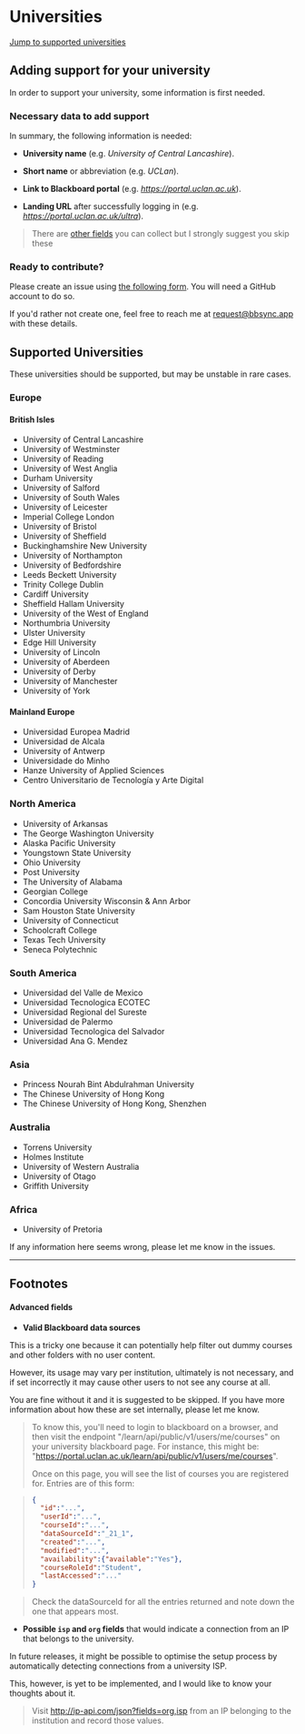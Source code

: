 # Universities

[Jump to supported universities](#supported-universities)



## Adding support for your university

In order to support your university, some information is first needed.



### Necessary data to add support

In summary, the following information is needed:

- **University name** (e.g. *University of Central Lancashire*).
- **Short name** or abbreviation (e.g. *UCLan*).

- **Link to Blackboard portal** (e.g. *https://portal.uclan.ac.uk*).
- **Landing URL** after successfully logging in (e.g. *https://portal.uclan.ac.uk/ultra*).



> There are [other fields](#advanced-fields) you can collect but I strongly suggest you skip these



### Ready to contribute?

Please create an issue using [the following form][support-issue]. You will need a GitHub account to do so.

If you'd rather not create one, feel free to reach me at request@bbsync.app with these details.


## Supported Universities

These universities should be supported, but may be unstable in rare cases.

### Europe

#### British Isles

- University of Central Lancashire
- University of Westminster
- University of Reading
- University of West Anglia
- Durham University
- University of Salford
- University of South Wales
- University of Leicester
- Imperial College London
- University of Bristol
- University of Sheffield
- Buckinghamshire New University
- University of Northampton
- University of Bedfordshire
- Leeds Beckett University
- Trinity College Dublin
- Cardiff University
- Sheffield Hallam University
- University of the West of England
- Northumbria University
- Ulster University
- Edge Hill University
- University of Lincoln
- University of Aberdeen
- University of Derby
- University of Manchester
- University of York

#### Mainland Europe

- Universidad Europea Madrid
- Universidad de Alcala
- University of Antwerp
- Universidade do Minho
- Hanze University of Applied Sciences
- Centro Universitario de Tecnología y Arte Digital

### North America

- University of Arkansas
- The George Washington University
- Alaska Pacific University
- Youngstown State University
- Ohio University
- Post University
- The University of Alabama
- Georgian College
- Concordia University Wisconsin & Ann Arbor
- Sam Houston State University
- University of Connecticut
- Schoolcraft College
- Texas Tech University
- Seneca Polytechnic

### South America

- Universidad del Valle de Mexico
- Universidad Tecnologica ECOTEC
- Universidad Regional del Sureste
- Universidad de Palermo
- Universidad Tecnologica del Salvador
- Universidad Ana G. Mendez

### Asia

- Princess Nourah Bint Abdulrahman University
- The Chinese University of Hong Kong
- The Chinese University of Hong Kong, Shenzhen

### Australia

- Torrens University
- Holmes Institute
- University of Western Australia
- University of Otago
- Griffith University

### Africa

- University of Pretoria

If any information here seems wrong, please let me know in the issues.



------



## Footnotes



#### Advanced fields

- **Valid Blackboard data sources**

This is a tricky one because it can potentially help filter out dummy courses and other folders with no user content.

However, its usage may vary per institution, ultimately is not necessary, and if set incorrectly it may cause other users to not see any course at all.

You are fine without it and it is suggested to be skipped. If you have more information about how these are set internally, please let me know.

> To know this, you'll need to login to blackboard on a browser, and then visit the
> endpoint "/learn/api/public/v1/users/me/courses" on your university blackboard page.
> For instance, this might be: "https://portal.uclan.ac.uk/learn/api/public/v1/users/me/courses".
>
> Once on this page, you will see the list of courses you are registered for. Entries are of this form:

> ```json
> {
>   "id":"...",
>   "userId":"...",
>   "courseId":"...",
>   "dataSourceId":"_21_1",
>   "created":"...",
>   "modified":"...",
>   "availability":{"available":"Yes"},
>   "courseRoleId":"Student",
>   "lastAccessed":"..."
> }
> ```

>  Check the dataSourceId for all the entries returned and note down the one that appears most.

- **Possible `isp` and `org` fields** that would indicate a connection from an IP that belongs to the university.

In future releases, it might be possible to optimise the setup process by automatically detecting connections from a university ISP.

This, however, is yet to be implemented, and I would like to know your thoughts about it.

> Visit http://ip-api.com/json?fields=org,isp from an IP belonging to the institution and record those values.

[support-issue]: https://github.com/sanjacob/BlackboardSync/issues/new?assignees=sanjacob&labels=uni-new&projects=&template=uninew.yml&title=%5BNew+University%5D%3A+
